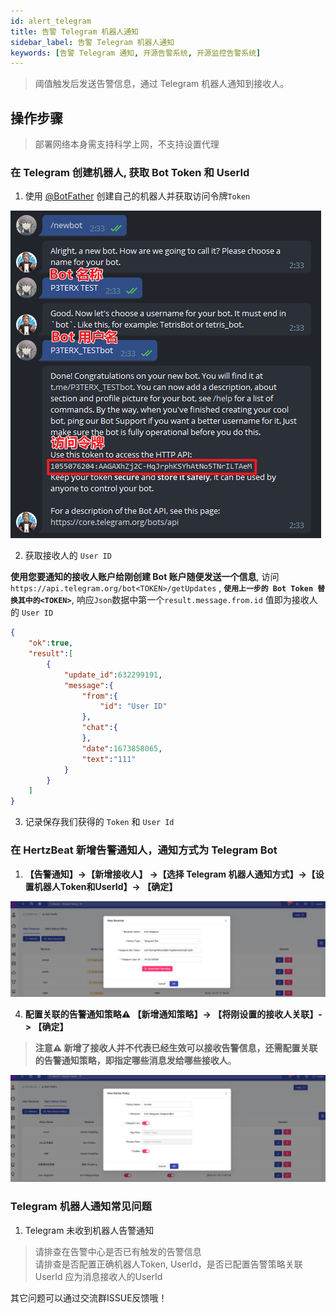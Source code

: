 ```yaml
---
id: alert_telegram  
title: 告警 Telegram 机器人通知      
sidebar_label: 告警 Telegram 机器人通知     
keywords: [告警 Telegram 通知, 开源告警系统, 开源监控告警系统]
---
```


> 阈值触发后发送告警信息，通过 Telegram 机器人通知到接收人。      

## 操作步骤   

> 部署网络本身需支持科学上网，不支持设置代理  

### 在 Telegram 创建机器人, 获取 Bot Token 和 UserId

1. 使用 [@BotFather](https://t.me/BotFather) 创建自己的机器人并获取访问令牌`Token`   

![telegram-bot](/img/docs/help/telegram-bot-1.png)

2. 获取接收人的 `User ID`   

**使用您要通知的接收人账户给刚创建 Bot 账户随便发送一个信息**, 
访问 ```https://api.telegram.org/bot<TOKEN>/getUpdates``` , **`使用上一步的 Bot Token 替换其中的<TOKEN>`**, 响应`Json`数据中第一个`result.message.from.id` 值即为接收人的 `User ID`    

```json
{
    "ok":true,
    "result":[
        {
            "update_id":632299191,
            "message":{
                "from":{
                    "id": "User ID"
                },
                "chat":{
                },
                "date":1673858065,
                "text":"111"
            }
        }
    ]
}
```

3. 记录保存我们获得的 `Token` 和 `User Id`   

### 在 HertzBeat 新增告警通知人，通知方式为 Telegram Bot   

1. **【告警通知】->【新增接收人】 ->【选择 Telegram 机器人通知方式】->【设置机器人Token和UserId】-> 【确定】**

![email](/img/docs/help/telegram-bot-2.png)

4. **配置关联的告警通知策略⚠️ 【新增通知策略】-> 【将刚设置的接收人关联】-> 【确定】**  

> **注意⚠️ 新增了接收人并不代表已经生效可以接收告警信息，还需配置关联的告警通知策略，即指定哪些消息发给哪些接收人**。   

![email](/img/docs/help/alert-notice-policy.png)    


### Telegram 机器人通知常见问题   

1. Telegram 未收到机器人告警通知  

> 请排查在告警中心是否已有触发的告警信息   
> 请排查是否配置正确机器人Token, UserId，是否已配置告警策略关联   
> UserId 应为消息接收人的UserId 

其它问题可以通过交流群ISSUE反馈哦！  
